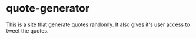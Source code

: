 # quote-generator
This is a site that generate quotes randomly. It also gives it's user access to tweet the quotes.
